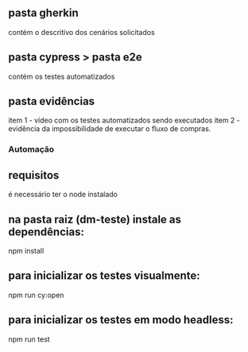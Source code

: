 ## pasta gherkin
contém o descritivo dos cenários solicitados

## pasta cypress > pasta e2e
contém os testes automatizados

## pasta evidências
item 1 - vídeo com os testes automatizados sendo executados
item 2 - evidência da impossibilidade de executar o fluxo de compras.

### Automação

## requisitos
é necessário ter o node instalado

## na pasta raiz (dm-teste) instale as dependências:
npm install

## para inicializar os testes visualmente:
npm run cy:open

## para inicializar os testes em modo headless:
npm run test
